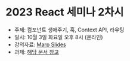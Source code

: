# 2023 React 세미나 2차시

* 주제: 컴포넌트 생애주기, 훅, Context API, 라우팅
* 일시: 10월 3일 화요일 오후 8시 (온라인)
* 강의자료: [Marp Slides](./slides.md)
* 과제: [해당 문서 참고](./hw.md)
